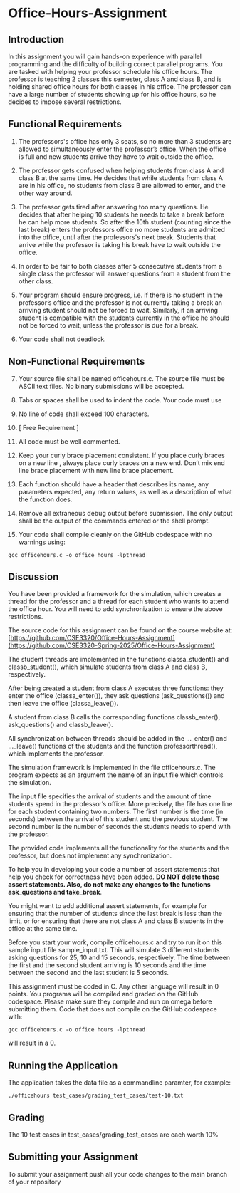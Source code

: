 # Office-Hours-Assignment

## Introduction
In this assignment you will gain hands-on experience with parallel programming and the
difficulty of building correct parallel programs. You are tasked with helping your professor
schedule his office hours. The professor is teaching 2 classes this semester, class A and
class B, and is holding shared office hours for both classes in his office. The professor can
have a large number of students showing up for his office hours, so he decides to impose
several restrictions.

## Functional Requirements
1. The professors's office has only 3 seats, so no more than 3 students are
allowed to simultaneously enter the professor’s office. When the office is full and new
students arrive they have to wait outside the office.

2. The professor gets confused when helping students from class A and
class B at the same time. He decides that while students from class A are in his office, no
students from class B are allowed to enter, and the other way around.

3. The professor gets tired after answering too many questions. He decides
that after helping 10 students he needs to take a break before he can help more students.
So after the 10th student (counting since the last break) enters the professors office no
more students are admitted into the office, until after the professors's next break. Students
that arrive while the professor is taking his break have to wait outside the office.

4. In order to be fair to both classes after 5 consecutive students from a
single class the professor will answer questions from a student from the other class.

5. Your program should ensure progress, i.e. if there is no student in the
professor’s office and the professor is not currently taking a break an arriving student
should not be forced to wait. Similarly, if an arriving student is compatible with the
students currently in the office he should not be forced to wait, unless the professor is due
for a break.

6. Your code shall not deadlock.

## Non-Functional Requirements
7. Your source file shall be named officehours.c. The source file must be
ASCII text files. No binary submissions will be accepted.

8. Tabs or spaces shall be used to indent the code. Your code must use

9. No line of code shall exceed 100 characters.

10. [ Free Requirement ]

11. All code must be well commented. 

12. Keep your curly brace placement consistent. If you place curly braces
on a new line , always place curly braces on a new end. Don’t mix end line brace
placement with new line brace placement.

13. Each function should have a header that describes its name, any
parameters expected, any return values, as well as a description of what the function does.

14. Remove all extraneous debug output before submission. The only
output shall be the output of the commands entered or the shell prompt.

15. Your code shall compile cleanly on the GitHub codespace with no warnings
using:
```
gcc officehours.c -o office hours -lpthread
```

## Discussion
You have been provided a framework for the simulation, which creates a thread for the
professor and a thread for each student who wants to attend the office hour. You will need
to add synchronization to ensure the above restrictions.

The source code for this assignment can be found on the course website at:
[https://github.com/CSE3320/Office-Hours-Assignment](https://github.com/CSE3320-Spring-2025/Office-Hours-Assignment)

The student threads are implemented in the functions classa_student() and
classb_student(), which simulate students from class A and class B, respectively. 

After being created a student from class A executes three functions: they enter the office
(classa_enter()), they ask questions (ask_questions()) and then leave the office
(classa_leave()). 

A student from class B calls the corresponding functions classb_enter(),
ask_questions() and classb_leave(). 

All synchronization between threads should be added in the ..._enter() and ..._leave() functions of the students and the function
professorthread(), which implements the professor.

The simulation framework is implemented in the file officehours.c. The program expects as
an argument the name of an input file which controls the simulation. 

The input file specifies the arrival of students and the amount of time students spend in the professor’s
office. More precisely, the file has one line for each student containing two numbers. The
first number is the time (in seconds) between the arrival of this student and the previous
student. The second number is the number of seconds the students needs to spend with
the professor.

The provided code implements all the functionality for the students and the professor, but
does not implement any synchronization. 

To help you in developing your code a number of
assert statements that help you check for correctness have been added. **DO NOT delete
those assert statements. Also, do not make any changes to the functions ask_questions
and take_break**. 

You might want to add additional assert statements, for example for
ensuring that the number of students since the last break is less than the limit, or for
ensuring that there are not class A and class B students in the office at the same time.

Before you start your work, compile officehours.c and try to run it on this sample input
file sample_input.txt. This will simulate 3 different students asking questions for 25, 10
and 15 seconds, respectively. The time between the first and the second student arriving is
10 seconds and the time between the second and the last student is 5 seconds. 

This assignment must be coded in C. Any other language will result in 0 points. You
programs will be compiled and graded on the GitHub codespace. Please make sure they
compile and run on omega before submitting them. Code that does not compile on
the GitHub codespace with:
```
gcc officehours.c -o office hours -lpthread
```
will result in a 0.

## Running the Application
The application takes the data file as a commandline paramter, for example:
```
./officehours test_cases/grading_test_cases/test-10.txt
```

## Grading
The 10 test cases in test_cases/grading_test_cases are each worth 10%

## Submitting your Assignment
To submit your assignment push all your code changes to the main branch of your repository
